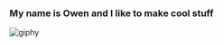 ### My name is Owen and I like to make cool stuff

![giphy](https://github.com/omthurman/omthurman/assets/96508222/e934f1e0-7de8-48eb-89d8-0722fdd36b59)
